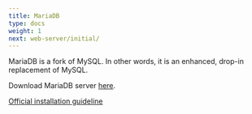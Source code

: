 ```yaml
---
title: MariaDB
type: docs
weight: 1
next: web-server/initial/
---
```


MariaDB is a fork of MySQL. In other words, it is an enhanced, drop-in replacement of MySQL.

Download MariaDB server [here](https://mariadb.org/download).

[Official installation guideline](https://www.mariadbtutorial.com/getting-started/install-mariadb/)